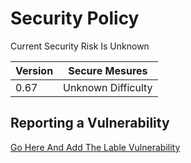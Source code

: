 # Security Policy

Current Security Risk Is Unknown

| Version | Secure Mesures |
| ------- | ----------------- |
| 0.67   | Unknown Difficulty |

## Reporting a Vulnerability
[Go Here And Add The Lable Vulnerability](https://github.com/michutka198kit/EPM-os/issues/new)

